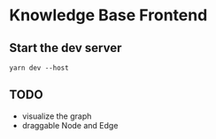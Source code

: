 # Knowledge Base Frontend

## Start the dev server
```
yarn dev --host
````

## TODO
* visualize the graph
* draggable Node and Edge

